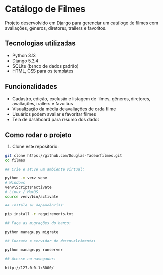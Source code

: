 # Catálogo de Filmes

Projeto desenvolvido em Django para gerenciar um catálogo de filmes com avaliações, gêneros, diretores, trailers e favoritos.

## Tecnologias utilizadas

- Python 3.13
- Django 5.2.4
- SQLite (banco de dados padrão)
- HTML, CSS para os templates

## Funcionalidades

- Cadastro, edição, exclusão e listagem de filmes, gêneros, diretores, avaliações, trailers e favoritos
- Visualização da média de avaliações de cada filme
- Usuários podem avaliar e favoritar filmes
- Tela de dashboard para resumo dos dados

## Como rodar o projeto

1. Clone este repositório:

```bash
git clone https://github.com/Douglas-Tadeu/filmes.git
cd filmes

## Crie e ative um ambiente virtual:

python -m venv venv
# Windows
venv\Scripts\activate
# Linux / MacOS
source venv/bin/activate

## Instale as dependências:

pip install -r requirements.txt

## Faça as migrações do banco:

python manage.py migrate

## Execute o servidor de desenvolvimento:

python manage.py runserver

## Acesse no navegador:

http://127.0.0.1:8000/
